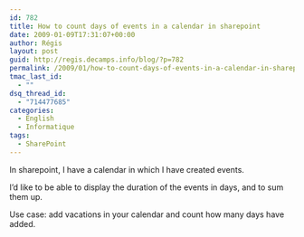 ```yaml
---
id: 782
title: How to count days of events in a calendar in sharepoint
date: 2009-01-09T17:31:07+00:00
author: Régis
layout: post
guid: http://regis.decamps.info/blog/?p=782
permalink: /2009/01/how-to-count-days-of-events-in-a-calendar-in-sharepoint/
tmac_last_id:
  - ""
dsq_thread_id:
  - "714477685"
categories:
  - English
  - Informatique
tags:
  - SharePoint
---
```

In sharepoint, I have a calendar in which I have created events. 

I&rsquo;d like to be able to display the duration of the events in days, and to sum them up. 

Use case: add vacations in your calendar and count how many days have added.